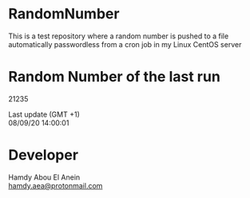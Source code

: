 # RandomNumber    
This is a test repository where a random number is pushed to a file automatically passwordless from a cron job in my Linux CentOS server    
# Random Number of the last run   
21235
      
Last update (GMT +1)    
08/09/20 14:00:01
# Developer    
Hamdy Abou El Anein   
hamdy.aea@protonmail.com

